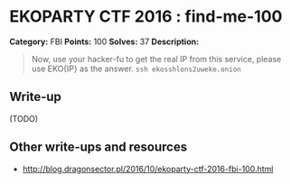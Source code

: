# EKOPARTY CTF 2016 : find-me-100

**Category:** FBI
**Points:** 100
**Solves:** 37
**Description:**

> Now, use your hacker-fu to get the real IP from this service, please use EKO{IP} as the answer.
> `ssh ekosshlons2uweke.onion`


## Write-up

(TODO)

## Other write-ups and resources

* http://blog.dragonsector.pl/2016/10/ekoparty-ctf-2016-fbi-100.html
